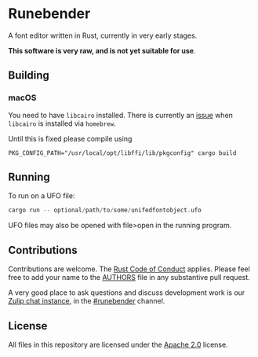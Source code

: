 # Runebender

A font editor written in Rust, currently in very early stages.

**This software is very raw, and is not yet suitable for use**.

## Building

### macOS

You need to have `libcairo` installed.
There is currently an [issue](https://github.com/gtk-rs/cairo/issues/263) when `libcairo` is installed via `homebrew`.

Until this is fixed please compile using

    PKG_CONFIG_PATH="/usr/local/opt/libffi/lib/pkgconfig" cargo build

## Running

To run on a UFO file:

```rust
cargo run -- optional/path/to/some/unifedfontobject.ufo
```

UFO files may also be opened with file>open in the running program.

## Contributions

Contributions are welcome. The [Rust Code of Conduct] applies. Please feel free to add your name to the [AUTHORS] file in any substantive pull request.

A very good place to ask questions and discuss development work is our
[Zulip chat instance](https://xi.zulipchat.com), in the [#runebender](https://xi.zulipchat.com/#narrow/stream/197829-runebender) channel.

## License

All files in this repository are licensed under the [Apache 2.0](LICENSE) license.

[Rust Code of Conduct]: https://www.rust-lang.org/policies/code-of-conduct
[AUTHORS]: AUTHORS
